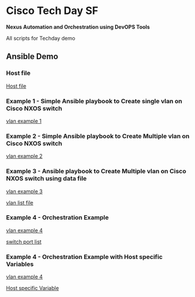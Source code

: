 # Cisco Tech Day SF

**Nexus Automation and Orchestration using DevOPS Tools**

All scripts for Techday demo


## Ansible Demo

### Host file
[Host file](hosts)

### Example 1 - Simple Ansible playbook to Create single vlan on Cisco NXOS switch

[vlan example 1](vlan-example-1.yml)

### Example 2  - Simple Ansible playbook to Create Multiple vlan on Cisco NXOS switch

[vlan example 2](vlan-example-2.yml)

### Example 3  - Ansible playbook to Create Multiple vlan on Cisco NXOS switch using data file

[vlan example 3](vlan-example-3.yml)

[vlan list file ](vlan_list.yml)

### Example 4 - Orchestration Example

[vlan example 4](vlan-example-4.yml)

[switch port list ](port_list.yml)


### Example 4 - Orchestration Example with Host specific Variables

[vlan example 4](vlan-example-5.yml)

[Host specific Variable ](/host_vars/n9k-1.yml)
